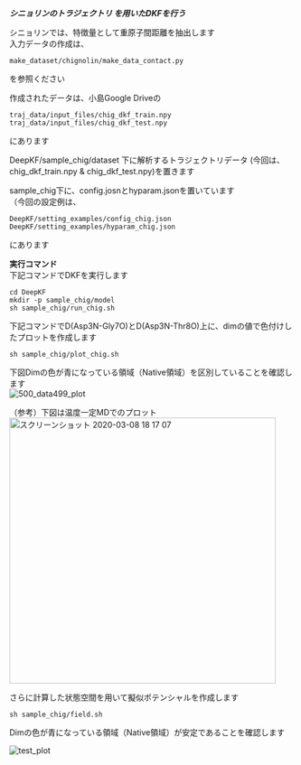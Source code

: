 ***シニョリンのトラジェクトリ を用いたDKFを行う***


シニョリンでは、特徴量として重原子間距離を抽出します   
入力データの作成は、   
```
make_dataset/chignolin/make_data_contact.py
```
を参照ください   
   
作成されたデータは、小島Google Driveの   
```
traj_data/input_files/chig_dkf_train.npy
traj_data/input_files/chig_dkf_test.npy
```
にあります   

DeepKF/sample_chig/dataset 下に解析するトラジェクトリデータ (今回は、chig_dkf_train.npy & chig_dkf_test.npy)を置きます   

sample_chig下に、config.josnとhyparam.jsonを置いています  
（今回の設定例は、  
```
DeepKF/setting_examples/config_chig.json   
DeepKF/setting_examples/hyparam_chig.json  
```
にあります   


**実行コマンド**   
下記コマンドでDKFを実行します   
   
```
cd DeepKF  
mkdir -p sample_chig/model  
sh sample_chig/run_chig.sh
```
下記コマンドでD(Asp3N-Gly7O)とD(Asp3N-Thr8O)上に、dimの値で色付けしたプロットを作成します  
```
sh sample_chig/plot_chig.sh
```
下図Dimの色が青になっている領域（Native領域）を区別していることを確認します   
![500_data499_plot](https://user-images.githubusercontent.com/39581094/76159978-63ad8d00-6169-11ea-969c-a83597c5b66e.png)

（参考）下図は温度一定MDでのプロット   
<img width="471" alt="スクリーンショット 2020-03-08 18 17 07" src="https://user-images.githubusercontent.com/39581094/76159988-6c9e5e80-6169-11ea-9e9e-31b18f990108.png">


さらに計算した状態空間を用いて擬似ポテンシャルを作成します   
```
sh sample_chig/field.sh
```
Dimの色が青になっている領域（Native領域）が安定であることを確認します   

![test_plot](https://user-images.githubusercontent.com/39581094/76159983-67d9aa80-6169-11ea-90b0-bdf68f0d177f.png)

